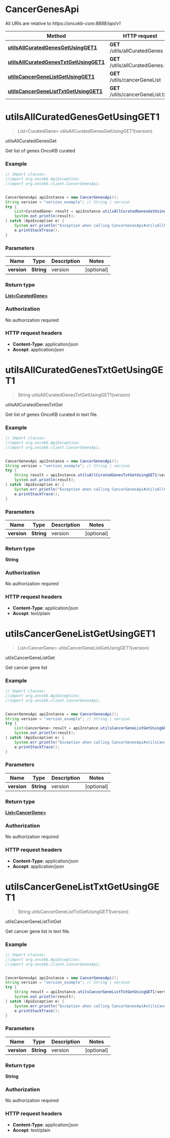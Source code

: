 # CancerGenesApi

All URIs are relative to *https://oncokb-core:8888/api/v1*

Method | HTTP request | Description
------------- | ------------- | -------------
[**utilsAllCuratedGenesGetUsingGET1**](CancerGenesApi.md#utilsAllCuratedGenesGetUsingGET1) | **GET** /utils/allCuratedGenes | utilsAllCuratedGenesGet
[**utilsAllCuratedGenesTxtGetUsingGET1**](CancerGenesApi.md#utilsAllCuratedGenesTxtGetUsingGET1) | **GET** /utils/allCuratedGenes.txt | utilsAllCuratedGenesTxtGet
[**utilsCancerGeneListGetUsingGET1**](CancerGenesApi.md#utilsCancerGeneListGetUsingGET1) | **GET** /utils/cancerGeneList | utilsCancerGeneListGet
[**utilsCancerGeneListTxtGetUsingGET1**](CancerGenesApi.md#utilsCancerGeneListTxtGetUsingGET1) | **GET** /utils/cancerGeneList.txt | utilsCancerGeneListTxtGet


<a name="utilsAllCuratedGenesGetUsingGET1"></a>
# **utilsAllCuratedGenesGetUsingGET1**
> List&lt;CuratedGene&gt; utilsAllCuratedGenesGetUsingGET1(version)

utilsAllCuratedGenesGet

Get list of genes OncoKB curated

### Example
```java
// Import classes:
//import org.oncokb.ApiException;
//import org.oncokb.client.CancerGenesApi;


CancerGenesApi apiInstance = new CancerGenesApi();
String version = "version_example"; // String | version
try {
    List<CuratedGene> result = apiInstance.utilsAllCuratedGenesGetUsingGET1(version);
    System.out.println(result);
} catch (ApiException e) {
    System.err.println("Exception when calling CancerGenesApi#utilsAllCuratedGenesGetUsingGET1");
    e.printStackTrace();
}
```

### Parameters

Name | Type | Description  | Notes
------------- | ------------- | ------------- | -------------
 **version** | **String**| version | [optional]

### Return type

[**List&lt;CuratedGene&gt;**](CuratedGene.md)

### Authorization

No authorization required

### HTTP request headers

 - **Content-Type**: application/json
 - **Accept**: application/json

<a name="utilsAllCuratedGenesTxtGetUsingGET1"></a>
# **utilsAllCuratedGenesTxtGetUsingGET1**
> String utilsAllCuratedGenesTxtGetUsingGET1(version)

utilsAllCuratedGenesTxtGet

Get list of genes OncoKB curated in text file.

### Example
```java
// Import classes:
//import org.oncokb.ApiException;
//import org.oncokb.client.CancerGenesApi;


CancerGenesApi apiInstance = new CancerGenesApi();
String version = "version_example"; // String | version
try {
    String result = apiInstance.utilsAllCuratedGenesTxtGetUsingGET1(version);
    System.out.println(result);
} catch (ApiException e) {
    System.err.println("Exception when calling CancerGenesApi#utilsAllCuratedGenesTxtGetUsingGET1");
    e.printStackTrace();
}
```

### Parameters

Name | Type | Description  | Notes
------------- | ------------- | ------------- | -------------
 **version** | **String**| version | [optional]

### Return type

**String**

### Authorization

No authorization required

### HTTP request headers

 - **Content-Type**: application/json
 - **Accept**: text/plain

<a name="utilsCancerGeneListGetUsingGET1"></a>
# **utilsCancerGeneListGetUsingGET1**
> List&lt;CancerGene&gt; utilsCancerGeneListGetUsingGET1(version)

utilsCancerGeneListGet

Get cancer gene list

### Example
```java
// Import classes:
//import org.oncokb.ApiException;
//import org.oncokb.client.CancerGenesApi;


CancerGenesApi apiInstance = new CancerGenesApi();
String version = "version_example"; // String | version
try {
    List<CancerGene> result = apiInstance.utilsCancerGeneListGetUsingGET1(version);
    System.out.println(result);
} catch (ApiException e) {
    System.err.println("Exception when calling CancerGenesApi#utilsCancerGeneListGetUsingGET1");
    e.printStackTrace();
}
```

### Parameters

Name | Type | Description  | Notes
------------- | ------------- | ------------- | -------------
 **version** | **String**| version | [optional]

### Return type

[**List&lt;CancerGene&gt;**](CancerGene.md)

### Authorization

No authorization required

### HTTP request headers

 - **Content-Type**: application/json
 - **Accept**: application/json

<a name="utilsCancerGeneListTxtGetUsingGET1"></a>
# **utilsCancerGeneListTxtGetUsingGET1**
> String utilsCancerGeneListTxtGetUsingGET1(version)

utilsCancerGeneListTxtGet

Get cancer gene list in text file.

### Example
```java
// Import classes:
//import org.oncokb.ApiException;
//import org.oncokb.client.CancerGenesApi;


CancerGenesApi apiInstance = new CancerGenesApi();
String version = "version_example"; // String | version
try {
    String result = apiInstance.utilsCancerGeneListTxtGetUsingGET1(version);
    System.out.println(result);
} catch (ApiException e) {
    System.err.println("Exception when calling CancerGenesApi#utilsCancerGeneListTxtGetUsingGET1");
    e.printStackTrace();
}
```

### Parameters

Name | Type | Description  | Notes
------------- | ------------- | ------------- | -------------
 **version** | **String**| version | [optional]

### Return type

**String**

### Authorization

No authorization required

### HTTP request headers

 - **Content-Type**: application/json
 - **Accept**: text/plain

